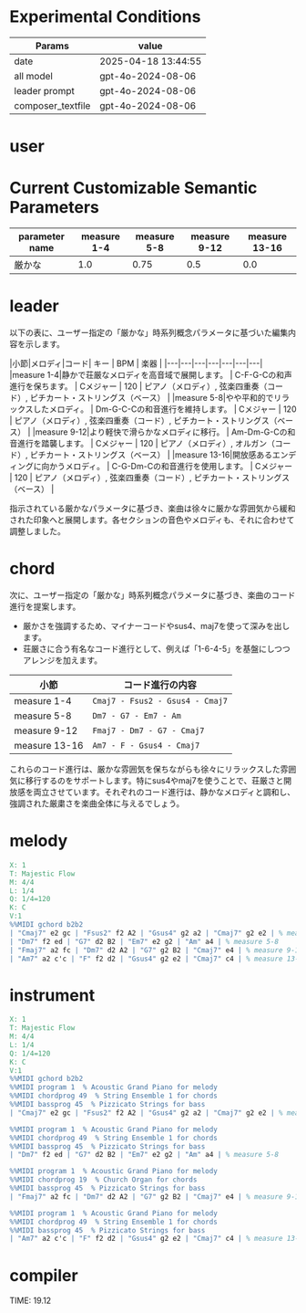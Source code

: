 # Experimental Conditions
|Params|value|
|---|---|
|date|	2025-04-18 13:44:55|
|all model|	gpt-4o-2024-08-06|
|leader prompt|	gpt-4o-2024-08-06|
|composer_textfile|	gpt-4o-2024-08-06|


# user  
# Current Customizable Semantic Parameters
| parameter name | measure 1-4 | measure 5-8 | measure 9-12 | measure 13-16 |
|---|---|---|---|---|
| 厳かな | 1.0 | 0.75 | 0.5 | 0.0 |


# leader  
以下の表に、ユーザー指定の「厳かな」時系列概念パラメータに基づいた編集内容を示します。

|小節|メロディ|コード| キー | BPM | 楽器 |
|---|---|---|---|---|---|---|
|measure 1-4|静かで荘厳なメロディを高音域で展開します。 | C-F-G-Cの和声進行を保ちます。 | Cメジャー | 120 | ピアノ（メロディ）, 弦楽四重奏（コード）, ピチカート・ストリングス（ベース） |
|measure 5-8|やや平和的でリラックスしたメロディ。 | Dm-G-C-Cの和音進行を維持します。 | Cメジャー | 120 | ピアノ（メロディ）, 弦楽四重奏（コード）, ピチカート・ストリングス（ベース） |
|measure 9-12|より軽快で滑らかなメロディに移行。 | Am-Dm-G-Cの和音進行を踏襲します。 | Cメジャー | 120 | ピアノ（メロディ）, オルガン（コード）, ピチカート・ストリングス（ベース） |
|measure 13-16|開放感あるエンディングに向かうメロディ。 | C-G-Dm-Cの和音進行を使用します。 | Cメジャー | 120 | ピアノ（メロディ）, 弦楽四重奏（コード）, ピチカート・ストリングス（ベース） |

指示されている厳かなパラメータに基づき、楽曲は徐々に厳かな雰囲気から緩和された印象へと展開します。各セクションの音色やメロディも、それに合わせて調整しました。

# chord  
次に、ユーザー指定の「厳かな」時系列概念パラメータに基づき、楽曲のコード進行を提案します。

- 厳かさを強調するため、マイナーコードやsus4、maj7を使って深みを出します。
- 荘厳さに合う有名なコード進行として、例えば「1-6-4-5」を基盤にしつつアレンジを加えます。

|小節|コード進行の内容|
|---|---|
|measure 1-4|`Cmaj7 - Fsus2 - Gsus4 - Cmaj7`|
|measure 5-8|`Dm7 - G7 - Em7 - Am`|
|measure 9-12|`Fmaj7 - Dm7 - G7 - Cmaj7`|
|measure 13-16|`Am7 - F - Gsus4 - Cmaj7`|

これらのコード進行は、厳かな雰囲気を保ちながらも徐々にリラックスした雰囲気に移行するのをサポートします。特にsus4やmaj7を使うことで、荘厳さと開放感を両立させています。それぞれのコード進行は、静かなメロディと調和し、強調された厳粛さを楽曲全体に与えるでしょう。

# melody  
```abc
X: 1
T: Majestic Flow
M: 4/4
L: 1/4
Q: 1/4=120
K: C
V:1
%%MIDI gchord b2b2
| "Cmaj7" e2 gc | "Fsus2" f2 A2 | "Gsus4" g2 a2 | "Cmaj7" g2 e2 | % measure 1-4
| "Dm7" f2 ed | "G7" d2 B2 | "Em7" e2 g2 | "Am" a4 | % measure 5-8
| "Fmaj7" a2 fc | "Dm7" d2 A2 | "G7" g2 B2 | "Cmaj7" e4 | % measure 9-12
| "Am7" a2 c'c | "F" f2 d2 | "Gsus4" g2 e2 | "Cmaj7" c4 | % measure 13-16
```

# instrument  
```abc
X: 1
T: Majestic Flow
M: 4/4
L: 1/4
Q: 1/4=120
K: C
V:1
%%MIDI gchord b2b2
%%MIDI program 1  % Acoustic Grand Piano for melody
%%MIDI chordprog 49  % String Ensemble 1 for chords
%%MIDI bassprog 45  % Pizzicato Strings for bass
| "Cmaj7" e2 gc | "Fsus2" f2 A2 | "Gsus4" g2 a2 | "Cmaj7" g2 e2 | % measure 1-4

%%MIDI program 1  % Acoustic Grand Piano for melody
%%MIDI chordprog 49  % String Ensemble 1 for chords
%%MIDI bassprog 45  % Pizzicato Strings for bass
| "Dm7" f2 ed | "G7" d2 B2 | "Em7" e2 g2 | "Am" a4 | % measure 5-8

%%MIDI program 1  % Acoustic Grand Piano for melody
%%MIDI chordprog 19  % Church Organ for chords
%%MIDI bassprog 45  % Pizzicato Strings for bass
| "Fmaj7" a2 fc | "Dm7" d2 A2 | "G7" g2 B2 | "Cmaj7" e4 | % measure 9-12

%%MIDI program 1  % Acoustic Grand Piano for melody
%%MIDI chordprog 49  % String Ensemble 1 for chords
%%MIDI bassprog 45  % Pizzicato Strings for bass
| "Am7" a2 c'c | "F" f2 d2 | "Gsus4" g2 e2 | "Cmaj7" c4 | % measure 13-16
```

# compiler  


TIME: 19.12

